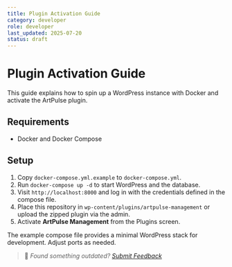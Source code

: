 ```yaml
---
title: Plugin Activation Guide
category: developer
role: developer
last_updated: 2025-07-20
status: draft
---
```


# Plugin Activation Guide

This guide explains how to spin up a WordPress instance with Docker and activate the ArtPulse plugin.

## Requirements

- Docker and Docker Compose

## Setup

1. Copy `docker-compose.yml.example` to `docker-compose.yml`.
2. Run `docker-compose up -d` to start WordPress and the database.
3. Visit `http://localhost:8000` and log in with the credentials defined in the compose file.
4. Place this repository in `wp-content/plugins/artpulse-management` or upload the zipped plugin via the admin.
5. Activate **ArtPulse Management** from the Plugins screen.

The example compose file provides a minimal WordPress stack for development. Adjust ports as needed.

> 💬 *Found something outdated? [Submit Feedback](feedback.md)*
